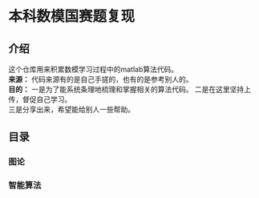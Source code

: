 # 本科数模国赛题复现
## 介绍
这个仓库用来积累数模学习过程中的matlab算法代码。  
**来源：** 代码来源有的是自己手搓的，也有的是参考别人的。  
**目的：** 一是为了能系统条理地梳理和掌握相关的算法代码。
    二是在这里坚持上传，督促自己学习。  
    三是分享出来，希望能给别人一些帮助。
## 目录
### 图论  
### 智能算法  


